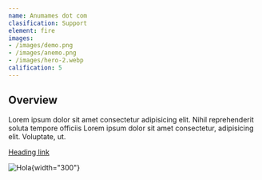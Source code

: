 ```yaml
---
name: Anumames dot com
clasification: Support
element: fire
images: 
- /images/demo.png
- /images/anemo.png
- /images/hero-2.webp
calification: 5
---
```


## Overview
Lorem ipsum dolor sit amet consectetur adipisicing elit. Nihil reprehenderit soluta tempore officiis Lorem ipsum dolor sit amet consectetur, adipisicing elit. Voluptate, ut.

[Heading link](https://github.com/pandao/editor.md "Heading link")

![Hola](https://images.unsplash.com/photo-1661758437390-aa30049e0ed0){width="300"}


